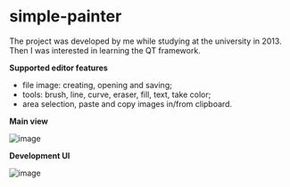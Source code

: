 # simple-painter
The project was developed by me while studying at the university in 2013. Then I was interested in learning the QT framework.

<b>Supported editor features</b>
- file image: creating, opening and saving;
- tools: brush, line, curve, eraser, fill, text, take color;
- area selection, paste and copy images in/from clipboard.

<b>Main view</b><br>

![image](https://user-images.githubusercontent.com/94480351/180667073-43da8685-c286-4562-ad36-45cebee5b6dd.png)

<b>Development UI</b><br>

![image](https://user-images.githubusercontent.com/94480351/180667866-f9a3f6c2-b574-46ad-a10a-8010084b48fc.png)
